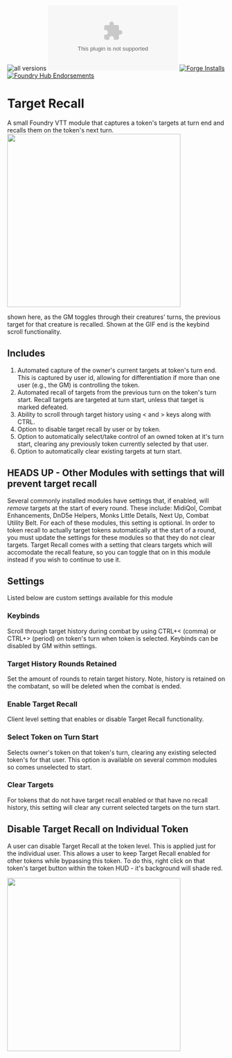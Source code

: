 ![all versions](https://img.shields.io/github/downloads/napolitanod/Target-Recall/total) 
![Latest Release Download Count](https://img.shields.io/github/downloads/napolitanod/Target-Recall/latest/module.zip)
[![Forge Installs](https://img.shields.io/badge/dynamic/json?label=Forge%20Installs&query=package.installs&suffix=%25&url=https%3A%2F%2Fforge-vtt.com%2Fapi%2Fbazaar%2Fpackage%2Ftarget-recall&colorB=4aa94a)](https://forge-vtt.com/bazaar#package=target-recall)
[![Foundry Hub Endorsements](https://img.shields.io/endpoint?logoColor=white&url=https%3A%2F%2Fwww.foundryvtt-hub.com%2Fwp-json%2Fhubapi%2Fv1%2Fpackage%2Ftarget-recall%2Fshield%2Fendorsements)](https://www.foundryvtt-hub.com/package/target-recall/)

# Target Recall

A small Foundry VTT module that captures a token's targets at turn end and recalls them on the token's next turn.
<img src="https://user-images.githubusercontent.com/22696153/135372384-17a0ab9b-79dd-4b0a-948d-6d8d4ead7f71.gif" height="400">

shown here, as the GM toggles through their creatures' turns, the previous target for that creature is recalled. Shown at the GIF end is the keybind scroll functionality.

## Includes
1. Automated capture of the owner's current targets at token's turn end. This is captured by user id, allowing for differentiation if more than one user (e.g., the GM) is controlling the token.
2. Automated recall of targets from the previous turn on the token's turn start. Recall targets are targeted at turn start, unless that target is marked defeated.
3. Ability to scroll through target history using < and > keys along with CTRL.
4. Option to disable target recall by user or by token.
5. Option to automatically select/take control of an owned token at it's turn start, clearing any previously token currently selected by that user.
6. Option to automatically clear existing targets at turn start.

## HEADS UP - Other Modules with settings that will prevent target recall 
Several commonly installed modules have settings that, if enabled, will _remove_ targets at the start of every round. These include: MidiQol, Combat Enhancements, DnD5e Helpers, Monks Little Details, Next Up, Combat Utility Belt. For each of these modules, this setting is optional. In order to token recall to actually target tokens automatically at the start of a round, you must update the settings for these modules so that they do not clear targets. Target Recall comes with a setting that clears targets which will accomodate the recall feature, so you can toggle that on in this module instead if you wish to continue to use it.

## Settings
Listed below are custom settings available for this module

### Keybinds
Scroll through target history during combat by using CTRL+< (comma) or CTRL+> (period) on token's turn when token is selected. Keybinds can be disabled by GM within settings.

### Target History Rounds Retained
Set the amount of rounds to retain target history. Note, history is retained on the combatant, so will be deleted when the combat is ended.

### Enable Target Recall
Client level setting that enables or disable Target Recall functionality.

### Select Token on Turn Start
Selects owner's token on that token's turn, clearing any existing selected token's for that user. This option is available on several common modules so comes unselected to start.

### Clear Targets
For tokens that do not have target recall enabled or that have no recall history, this setting will clear any current selected targets on the turn start. 

## Disable Target Recall on Individual Token
A user can disable Target Recall at the token level. This is applied just for the individual user. This allows a user to keep Target Recall enabled for other tokens while bypassing this token. To do this, right click on that token's target button within the token HUD - it's background will shade red.

<img src="https://user-images.githubusercontent.com/22696153/135369902-3f7513e5-59be-4916-b4c8-102b9eed0d60.png" height="400">
